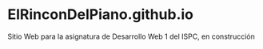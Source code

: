 # ElRinconDelPiano.github.io
Sitio Web para la asignatura de Desarrollo Web 1 del ISPC, en construcción
